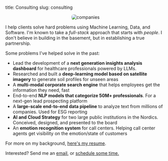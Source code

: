 title: Consulting
slug: consulting

<center>
<img  src="{static}/images/companies_transparent.png" alt="companies" style="border-radius: 6px;" class="companies">
</center>


I help clients solve hard problems using Machine Learning, Data, and Software. I'm known to take a  _full-stack_ approach that starts with _people_. I don't believe in building in the basement, but in establishing a true partnership.

Some problems I've helped solve in the past: 

- Lead the development of a **next generation insights analysis dashboard** for healthcare professionals powered by LLMs.
- Researched and built a **deep-learning model based on satellite imagery** to generate soil profiles for unseen areas
- A **multi-modal corporate search engine** that helps employees get the information they need, fast
- End-to-end **NLP models that categorize 50M+ professionals**. For a next-gen lead prospecting platform
- A **large-scale end-to-end data pipeline** to analyze text from millions of companies.  Used for ESG reporting
- **AI and Cloud Strategy** for two large public institutions in the Nordics. Conceived, designed, and presented to the board
- An **emotion recognition system** for call centers. Helping call center agents get visibility on the emotion/state of customers

For more on my background, [here's my resume](/cv.pdf). 

Interested? Send me an [email](mailto:me@leoventuroso.com), or <a href="https://cal.com/duarteocarmo/meeting?duration=30" target="_blank">schedule some time.</a>
